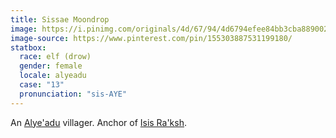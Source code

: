```yaml
---
title: Sissae Moondrop
image: https://i.pinimg.com/originals/4d/67/94/4d6794efee84bb3cba8890026d4cf5c3.jpg
image-source: https://www.pinterest.com/pin/155303887531199180/
statbox:
  race: elf (drow)
  gender: female
  locale: alyeadu
  case: "13"
  pronunciation: "sis-AYE"
---
```


An [Alye'adu](../locales/alyeadu) villager. Anchor of [Isis Ra'ksh](../dossiers/isis-raksh).
